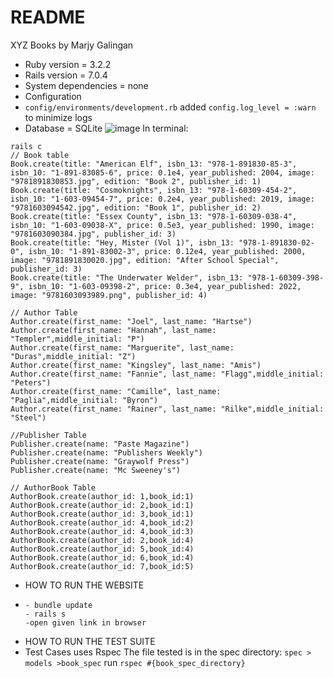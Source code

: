 # README
XYZ Books by Marjy Galingan

* Ruby version = 3.2.2
* Rails version = 7.0.4
* System dependencies = none
* Configuration
* 
    `config/environments/development.rb`
    added `config.log_level = :warn` to minimize logs
* Database = SQLite
  ![image](https://github.com/Alcafam/xyz_books/assets/90877974/08823d75-cc9b-404a-b337-43f62495f8e3)
  In terminal:
```
rails c
// Book table
Book.create(title: "American Elf", isbn_13: "978-1-891830-85-3", isbn_10: "1-891-83085-6", price: 0.1e4, year_published: 2004, image: "9781891830853.jpg", edition: "Book 2", publisher_id: 1)
Book.create(title: "Cosmoknights", isbn_13: "978-1-60309-454-2", isbn_10: "1-603-09454-7", price: 0.2e4, year_published: 2019, image: "9781603094542.jpg", edition: "Book 1", publisher_id: 2)
Book.create(title: "Essex County", isbn_13: "978-1-60309-038-4", isbn_10: "1-603-09038-X", price: 0.5e3, year_published: 1990, image: "9781603090384.jpg", publisher_id: 3)
Book.create(title: "Hey, Mister (Vol 1)", isbn_13: "978-1-891830-02-0", isbn_10: "1-891-83002-3", price: 0.12e4, year_published: 2000, image: "9781891830020.jpg", edition: "After School Special", publisher_id: 3)
Book.create(title: "The Underwater Welder", isbn_13: "978-1-60309-398-9", isbn_10: "1-603-09398-2", price: 0.3e4, year_published: 2022, image: "9781603093989.png", publisher_id: 4)

// Author Table
Author.create(first_name: "Joel", last_name: "Hartse")
Author.create(first_name: "Hannah", last_name: "Templer",middle_initial: "P")
Author.create(first_name: "Marguerite", last_name: "Duras",middle_initial: "Z")
Author.create(first_name: "Kingsley", last_name: "Amis")
Author.create(first_name: "Fannie", last_name: "Flagg",middle_initial: "Peters")
Author.create(first_name: "Camille", last_name: "Paglia",middle_initial: "Byron")
Author.create(first_name: "Rainer", last_name: "Rilke",middle_initial: "Steel")

//Publisher Table
Publisher.create(name: "Paste Magazine")
Publisher.create(name: "Publishers Weekly")
Publisher.create(name: "Graywolf Press")
Publisher.create(name: "Mc Sweeney's")

// AuthorBook Table
AuthorBook.create(author_id: 1,book_id:1)
AuthorBook.create(author_id: 2,book_id:1)
AuthorBook.create(author_id: 3,book_id:1)
AuthorBook.create(author_id: 4,book_id:2)
AuthorBook.create(author_id: 4,book_id:3)
AuthorBook.create(author_id: 2,book_id:4)
AuthorBook.create(author_id: 5,book_id:4)
AuthorBook.create(author_id: 6,book_id:4)
AuthorBook.create(author_id: 7,book_id:5)
```

* HOW TO RUN THE WEBSITE
* 
      - bundle update
      - rails s
      -open given link in browser
  
* HOW TO RUN THE TEST SUITE
* 
    Test Cases uses Rspec
    The file tested is in the spec directory:
        ```spec > models >book_spec```
    run `rspec #{book_spec_directory}`
